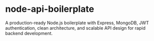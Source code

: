 # node-api-boilerplate
A production-ready Node.js boilerplate with Express, MongoDB, JWT authentication, clean architecture, and scalable API design for rapid backend development.
